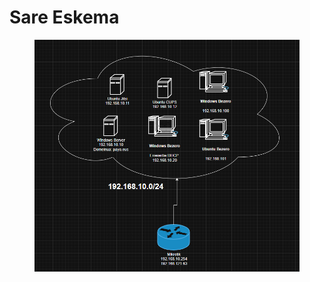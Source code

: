 # Sare Eskema

<figure><img src="../.gitbook/assets/Sare Eskema.png" alt=""><figcaption></figcaption></figure>
